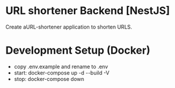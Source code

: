 # URL shortener Backend [NestJS]

Create aURL-shortener application to shorten URLS.

# Development Setup (Docker)

-   copy .env.example and rename to .env
-   start: docker-compose up -d --build -V
-   stop: docker-compose down
